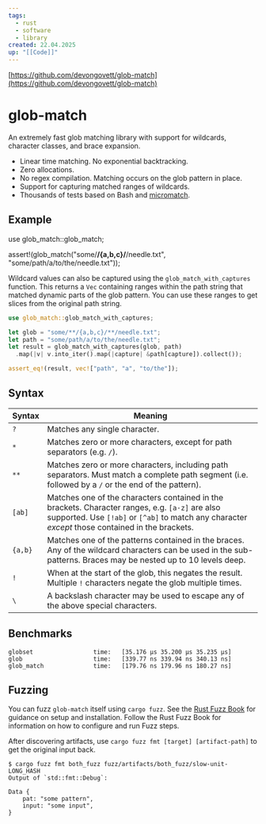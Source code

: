 ```yaml
---
tags:
  - rust
  - software
  - library
created: 22.04.2025
up: "[[Code]]"
---
```

[https://github.com/devongovett/glob-match](https://github.com/devongovett/glob-match)

# glob-match
An extremely fast glob matching library with support for wildcards, character classes, and brace expansion.

- Linear time matching. No exponential backtracking.
- Zero allocations.
- No regex compilation. Matching occurs on the glob pattern in place.
- Support for capturing matched ranges of wildcards.
- Thousands of tests based on Bash and [micromatch](https://github.com/micromatch/micromatch).

## Example
use glob_match::glob_match;

assert!(glob_match("some/**/{a,b,c}/**/needle.txt", "some/path/a/to/the/needle.txt"));

Wildcard values can also be captured using the `glob_match_with_captures` function. This returns a `Vec` containing ranges within the path string that matched dynamic parts of the glob pattern. You can use these ranges to get slices from the original path string.

```rust
use glob_match::glob_match_with_captures;

let glob = "some/**/{a,b,c}/**/needle.txt";
let path = "some/path/a/to/the/needle.txt";
let result = glob_match_with_captures(glob, path)
  .map(|v| v.into_iter().map(|capture| &path[capture]).collect());

assert_eq!(result, vec!["path", "a", "to/the"]);
```

## Syntax
|Syntax|Meaning|
|---|---|
|`?`|Matches any single character.|
|`*`|Matches zero or more characters, except for path separators (e.g. `/`).|
|`**`|Matches zero or more characters, including path separators. Must match a complete path segment (i.e. followed by a `/` or the end of the pattern).|
|`[ab]`|Matches one of the characters contained in the brackets. Character ranges, e.g. `[a-z]` are also supported. Use `[!ab]` or `[^ab]` to match any character _except_ those contained in the brackets.|
|`{a,b}`|Matches one of the patterns contained in the braces. Any of the wildcard characters can be used in the sub-patterns. Braces may be nested up to 10 levels deep.|
|`!`|When at the start of the glob, this negates the result. Multiple `!` characters negate the glob multiple times.|
|`\`|A backslash character may be used to escape any of the above special characters.|

## Benchmarks
```
globset                 time:   [35.176 µs 35.200 µs 35.235 µs]
glob                    time:   [339.77 ns 339.94 ns 340.13 ns]
glob_match              time:   [179.76 ns 179.96 ns 180.27 ns]
```

## Fuzzing
You can fuzz `glob-match` itself using `cargo fuzz`. See the [Rust Fuzz Book](https://rust-fuzz.github.io/book/cargo-fuzz/setup.html) for guidance on setup and installation. Follow the Rust Fuzz Book for information on how to configure and run Fuzz steps.

After discovering artifacts, use `cargo fuzz fmt [target] [artifact-path]` to get the original input back.

```shell
$ cargo fuzz fmt both_fuzz fuzz/artifacts/both_fuzz/slow-unit-LONG_HASH
Output of `std::fmt::Debug`:

Data {
    pat: "some pattern",
    input: "some input",
}
```